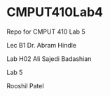 # CMPUT410Lab4
Repo for CMPUT 410 Lab 5

Lec B1 
Dr. Abram Hindle

Lab H02
Ali Sajedi Badashian

Lab 5

Rooshil Patel
